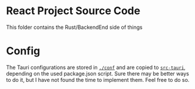 # React Project Source Code

This folder contains the Rust/BackendEnd side of things

# Config

The Tauri configurations are stored in [`./conf`](./conf/) and are copied to [`src-tauri`](.), depending on the used package.json script.
Sure there may be better ways to do it, but I have not found the time to implement them. Feel free to do so.

